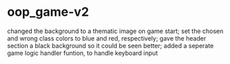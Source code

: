 # oop_game-v2
changed the background to a thematic image on game start;
set the chosen and wrong class colors to blue and red, respectively;
gave the header section a black background so it could be seen better;
added a seperate game logic handler funtion, to handle keyboard input